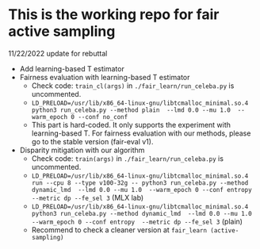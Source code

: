 # This is the working repo for fair active sampling



11/22/2022 update for rebuttal

- Add learning-based T estimator
- Fairness evaluation with learning-based T estimator
  - Check code: `train_cl(args)` in `./fair_learn/run_celeba.py` is uncommented. 
  - `LD_PRELOAD=/usr/lib/x86_64-linux-gnu/libtcmalloc_minimal.so.4 python3 run_celeba.py --method plain  --lmd 0.0 --mu 1.0  --warm_epoch 0 --conf no_conf`
  - This part is hard-coded. It only supports the experiment with learning-based T. For fairness evaluation with our methods, please go to the stable version (fair-eval v1). 
- Disparity mitigation with our algorithm
  - Check code: `train(args)` in `./fair_learn/run_celeba.py` is uncommented. 
  - `LD_PRELOAD=/usr/lib/x86_64-linux-gnu/libtcmalloc_minimal.so.4 run --cpu 8 --type v100-32g -- python3 run_celeba.py --method dynamic_lmd  --lmd 0.0 --mu 1.0  --warm_epoch 0 --conf entropy  --metric dp --fe_sel 3` (MLX lab)
  - `LD_PRELOAD=/usr/lib/x86_64-linux-gnu/libtcmalloc_minimal.so.4 python3 run_celeba.py --method dynamic_lmd  --lmd 0.0 --mu 1.0  --warm_epoch 0 --conf entropy  --metric dp --fe_sel 3` (plain)
  - Recommend to check a cleaner version at `fair_learn (active-sampling)`